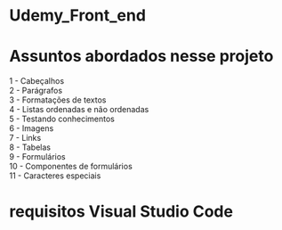 # Udemy_Front_end

# Assuntos abordados nesse projeto

1 - Cabeçalhos <br>
2 - Parágrafos <br>
3 - Formatações de textos <br>
4 - Listas ordenadas e não ordenadas <br>
5 - Testando conhecimentos <br>
6 - Imagens <br>
7 - Links <br>
8 - Tabelas <br>
9 - Formulários <br>
10 - Componentes de formulários <br>
11 - Caracteres especiais <br>


# requisitos Visual Studio Code
